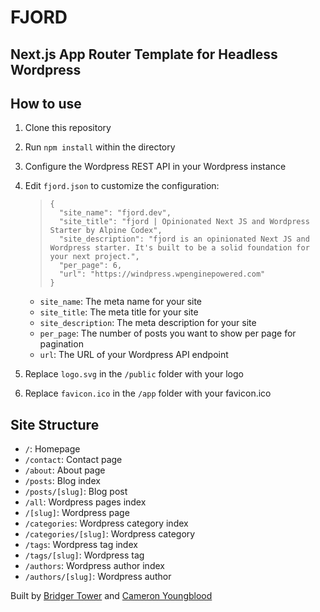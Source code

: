 # **FJORD**

## **Next.js App Router Template for Headless Wordpress**

## How to use

1. Clone this repository
2. Run `npm install` within the directory
3. Configure the Wordpress REST API in your Wordpress instance
4. Edit `fjord.json` to customize the configuration:

   > ```
   > {
   >   "site_name": "fjord.dev",
   >   "site_title": "fjord | Opinionated Next JS and Wordpress Starter by Alpine Codex",
   >   "site_description": "fjord is an opinionated Next JS and Wordpress starter. It's built to be a solid foundation for your next project.",
   >   "per_page": 6,
   >   "url": "https://windpress.wpenginepowered.com"
   > }
   > ```
   
   - `site_name`: The meta name for your site
   - `site_title`: The meta title for your site
   - `site_description`: The meta description for your site
   - `per_page`: The number of posts you want to show per page for pagination
   - `url`: The URL of your Wordpress API endpoint

5. Replace `logo.svg` in the `/public` folder with your logo
6. Replace `favicon.ico` in the `/app` folder with your favicon.ico

## Site Structure

- `/`: Homepage
- `/contact`: Contact page
- `/about`: About page
- `/posts`: Blog index
- `/posts/[slug]`: Blog post
- `/all`: Wordpress pages index
- `/[slug]`: Wordpress page
- `/categories`: Wordpress category index
- `/categories/[slug]`: Wordpress category
- `/tags`: Wordpress tag index
- `/tags/[slug]`: Wordpress tag
- `/authors`: Wordpress author index
- `/authors/[slug]`: Wordpress author

Built by [Bridger Tower](https://bridger.to) and [Cameron Youngblood](https://cameronyoungblood.com)
